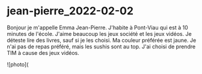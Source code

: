 # jean-pierre_2022-02-02

Bonjour je m'appelle Emma Jean-Pierre. J'habite à Pont-Viau qui est à 10 minutes de l'école. J'aime beaucoup les jeux société et les jeux vidéos. Je déteste lire des livres, sauf si je les choisi. Ma couleur préférée est jaune. Je n'ai pas de repas préféré, mais les sushis sont au top. J'ai choisi de prendre TIM à cause des jeux vidéos.

![photo](
